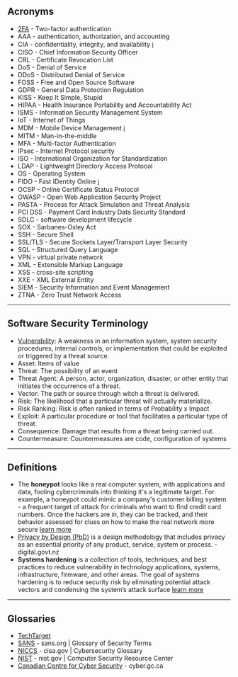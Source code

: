 ## Acronyms
* [2FA](https://www.investopedia.com/terms/t/twofactor-authentication-2fa.asp) - Two-factor authentication
* AAA - authentication, authorization, and accounting
* CIA - confidentiality, integrity, and availability [ℹ](https://whatis.techtarget.com/definition/Confidentiality-integrity-and-availability-CIA)
* CISO - Chief Information Security Officer
* CRL - Certificate Revocation List
* DoS - Denial of Service
* DDoS - Distributed Denial of Service
* FOSS - Free and Open Source Software
* GDPR - General Data Protection Regulation
* KISS - Keep It Simple, Stupid 
* HIPAA - Health Insurance Portability and Accountability Act
* ISMS - Information Security Management System
* IoT - Internet of Things
* MDM - Mobile Device Management [ℹ](https://searchmobilecomputing.techtarget.com/definition/mobile-device-management)
* MITM - Man-in-the-middle
* MFA - Multi-factor Authentication
* IPsec - Internet Protocol security
* ISO - International Organization for Standardization
* LDAP - Lightweight Directory Access Protocol
* OS - Operating System
* FIDO - Fast IDentity Online [ℹ](https://docs.microsoft.com/en-us/azure/active-directory/authentication/concept-authentication-passwordless)
* OCSP - Online Certificate Status Protocol
* OWASP - Open Web Application Security Project
* PASTA - Process for Attack Simulation and Threat Analysis
* PCI DSS - Payment Card Industry Data Security Standard
* SDLC - software development lifecycle
* SOX - Sarbanes-Oxley Act
* SSH - Secure Shell
* SSL/TLS - Secure Sockets Layer/Transport Layer Security
* SQL - Structured Query Language
* VPN - virtual private network
* XML - Extensible Markup Language
* XSS - cross-site scripting
* XXE - XML External Entity
* SIEM - Security Information and Event Management
* ZTNA - Zero Trust Network Access

-----
## Software Security Terminology
* [Vulnerability](https://csrc.nist.gov/glossary/term/vulnerability): A weakness in an information system, system security procedures, internal controls, or implementation that could be exploited or triggered by a threat source.
* Asset: Items of value
* Threat: The possibility of an event
* Threat Agent: A person, actor, organization, disaster, or other entity that initiates the occurrence of a threat.
* Vector: The path or source through witch a threat is delivered.
* Risk: The likelihood that a particular threat will actually materialize.
* Risk Ranking: Risk is often ranked in terms of Probability x Impact
* Exploit: A particular procedure or tool that facilitates a particular type of threat.
* Consequence: Damage that results from a threat being carried out.
* Countermeasure: Countermeasures are code, configuration of systems


-----
## Definitions
* The **honeypot** looks like a real computer system, with applications and data, fooling cybercriminals into thinking it's a legitimate target. For example, a honeypot could mimic a company's customer billing system - a frequent target of attack for criminals who want to find credit card numbers. Once the hackers are in, they can be tracked, and their behavior assessed for clues on how to make the real network more secure [learn more](https://me-en.kaspersky.com/resource-center/threats/what-is-a-honeypot)
* [Privacy by Design (PbD)](https://www.digital.govt.nz/standards-and-guidance/privacy-security-and-risk/privacy/manage-a-privacy-programme/privacy-by-design-pbd/) is a design methodology that includes privacy as an essential priority of any product, service, system or process. - digital.govt.nz
* **Systems hardening** is a collection of tools, techniques, and best practices to reduce vulnerability in technology applications, systems, infrastructure, firmware, and other areas. The goal of systems hardening is to reduce security risk by eliminating potential attack vectors and condensing the system’s attack surface [learn more](https://www.beyondtrust.com/resources/glossary/systems-hardening)
-----
## Glossaries
* [TechTarget](https://whatis.techtarget.com/glossary/Security-Management)
* [SANS](https://www.sans.org/security-resources/glossary-of-terms/) - sans.org | Glossary of Security Terms
* [NICCS](https://niccs.cisa.gov/about-niccs/cybersecurity-glossary) - cisa.gov | Cybersecurity Glossary
* [NIST](https://csrc.nist.gov/glossary) - nist.gov | Computer Security Resource Center
* [Canadian Centre for Cyber Security](https://cyber.gc.ca/en/glossary) - cyber.gc.ca
